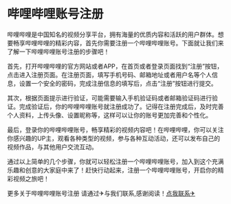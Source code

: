 # 哔哩哔哩账号注册

哔哩哔哩是中国知名的视频分享平台，拥有海量的优质内容和活跃的用户群体。想要畅享哔哩哔哩的精彩内容，首先你需要注册一个哔哩哔哩账号。下面就让我们来了解一下哔哩哔哩账号注册的步骤吧！

首先，打开哔哩哔哩的官方网站或者APP，在首页或者登录页面找到“注册”按钮，点击进入注册页面。在注册页面，填写手机号码、邮箱地址或者用户名等个人信息，设置一个安全的密码，完成注册信息的填写后，点击“注册”按钮进行提交。

其次，根据页面提示进行验证，可能需要输入手机验证码或者邮箱验证码进行验证。完成验证后，你的哔哩哔哩账号就注册成功了。记得在注册完成后，及时完善个人资料，上传头像、设置昵称等，这样可以让你的账号更加完善和个性化。

最后，登录你的哔哩哔哩账号，畅享精彩的视频内容吧！在哔哩哔哩，你可以关注你感兴趣的UP主，观看各种类型的视频，参与各种互动活动，还可以发布自己的视频作品，与其他用户交流互动。

通过以上简单的几个步骤，你就可以轻松注册一个哔哩哔哩账号，加入到这个充满乐趣和创意的大家庭中来了！赶快行动起来，注册一个哔哩哔哩账号，开启你的精彩视频之旅吧！

更多关于哔哩哔哩账号注册 请通过✈与我们联系,感谢阅读！[点我联系✈](https://www.G208.com)